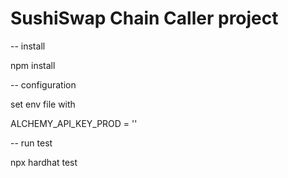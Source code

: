 # SushiSwap Chain Caller project

-- install

npm install

-- configuration

set env file with 

ALCHEMY_API_KEY_PROD = ''

-- run test

npx hardhat test

